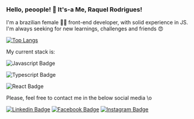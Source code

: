 ### Hello, peoople! 👋 It's-a Me, Raquel Rodrigues!

I'm a brazilian female :ng_woman: front-end developer, with solid experience in JS. I'm always seeking for new learnings, challenges and friends :heart_eyes:

[![Top Langs](https://github-readme-stats.vercel.app/api/top-langs/?username=RaquelRodrigues93&layout=compact)](https://github.com/RaquelRodrigues93/github-readme-stats)

My current stack is:

![Javascript Badge](https://img.shields.io/badge/JavaScript-323330?style=for-the-badge&logo=javascript&logoColor=F7DF1E)

![Typescript Badge](https://img.shields.io/badge/TypeScript-007ACC?style=for-the-badge&logo=typescript&logoColor=white)

![React Badge](https://img.shields.io/badge/React-20232A?style=for-the-badge&logo=react&logoColor=61DAFB)


Please, feel free to contact me in the below social media \o

[![Linkedin Badge](https://img.shields.io/badge/LinkedIn-0077B5?style=for-the-badge&logo=linkedin&logoColor=white&link=https://www.linkedin.com/in/raquel-f-rodrigues/)](https://www.linkedin.com/in/raquel-f-rodrigues/)
[![Facebook Badge](https://img.shields.io/badge/Facebook-1877F2?style=for-the-badge&logo=facebook&logoColor=white&link=https://www.facebook.com/raquel.rdgues)](https://www.facebook.com/raquel.rdgues)
[![Instagram Badge](https://img.shields.io/badge/Instagram-E4405F?style=for-the-badge&logo=instagram&logoColor=white&link=https://www.instagram.com/raquel.rodriigues/)](https://www.instagram.com/raquel.rodriigues/)

